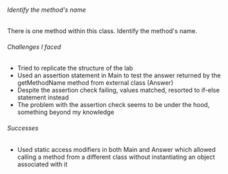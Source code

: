 ###### Identify the method's name

There is one method within this class. Identify the method's name.

###### Challenges I faced

* Tried to replicate the structure of the lab
* Used an assertion statement in Main to test the answer returned by the getMethodName method from external class (Answer)
* Despite the assertion check failing, values matched, resorted to if-else statement instead
* The problem with the assertion check seems to be under the hood, something beyond my knowledge

###### Successes

* Used static access modifiers in both Main and Answer which allowed calling a method from a different class without instantiating an object associated with it
